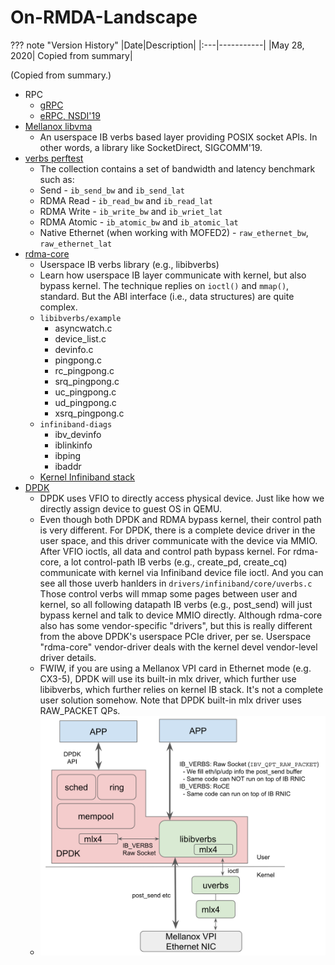 # On-RMDA-Landscape

??? note "Version History"
	|Date|Description|
	|:---|-----------|
	|May 28, 2020| Copied from summary|

(Copied from summary.)

- RPC
	- [gRPC](https://github.com/lastweek/source-grpc)
	- [eRPC, NSDI'19]()
- [Mellanox libvma](https://github.com/lastweek/source-libvma)
	- An userspace IB verbs based layer providing POSIX socket APIs.
	  In other words, a library like SocketDirect, SIGCOMM'19.
- [verbs perftest](https://github.com/lastweek/source-verbs-perftest)
	-  The collection contains a set of bandwidth and latency benchmark such as:
	- Send        - `ib_send_bw` and `ib_send_lat`
	- RDMA Read   - `ib_read_bw` and `ib_read_lat`
	- RDMA Write  - `ib_write_bw` and `ib_wriet_lat`
	- RDMA Atomic - `ib_atomic_bw` and `ib_atomic_lat`
	- Native Ethernet (when working with MOFED2) - `raw_ethernet_bw`, `raw_ethernet_lat`
- [rdma-core](https://github.com/lastweek/source-rdma-core)
	- Userspace IB verbs library (e.g., libibverbs)
	- Learn how userspace IB layer communicate with kernel, but also bypass kernel.
	  The technique replies on `ioctl()` and `mmap()`, standard.
	  But the ABI interface (i.e., data structures) are quite complex.
	- `libibverbs/example`
		- asyncwatch.c
		- device_list.c
		- devinfo.c
		- pingpong.c
		- rc_pingpong.c
		- srq_pingpong.c
		- uc_pingpong.c
		- ud_pingpong.c
		- xsrq_pingpong.c
	- `infiniband-diags`
		- ibv_devinfo    
		- iblinkinfo    
		- ibping    
		- ibaddr
	- [Kernel Infiniband stack](https://github.com/torvalds/linux/tree/master/drivers/infiniband)
- [DPDK](https://github.com/lastweek/source-dpdk)
	- DPDK uses VFIO to directly access physical device.
	Just like how we directly assign device to guest OS in QEMU.
	- Even though both DPDK and RDMA bypass kernel, their control
	path is very different. For DPDK, there is a complete device
	driver in the user space, and this driver communicate with the device via MMIO.
	After VFIO ioctls, all data and control path bypass kernel.
	For rdma-core, a lot control-path IB verbs (e.g., create_pd, create_cq) communicate with kernel via Infiniband device file ioctl.
	And you can see all those uverb hanlders in `drivers/infiniband/core/uverbs.c`
	Those control verbs will mmap some pages between user and kernel,
	so all following datapath IB verbs (e.g., post_send) will just bypass kernel
	and talk to device MMIO directly. Although rdma-core also has some vendor-specific
	"drivers", but this is really different from the above DPDK's userspace PCIe driver, per se.
	Userspace "rdma-core" vendor-driver deals with the kernel devel vendor-level driver details.
	- FWIW, if you are using a Mellanox VPI card in Ethernet mode (e.g. CX3-5),
	  DPDK will use its built-in mlx driver, which further use libibverbs,
	  which further relies on kernel IB stack. It's not a complete user solution somehow.
	  Note that DPDK built-in mlx driver uses RAW_PACKET QPs.
	- ![image](../../images/dpdk_ibverbs.png)

